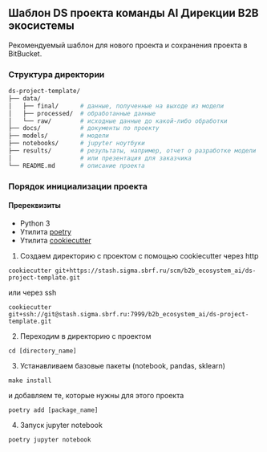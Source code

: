 ## Шаблон DS проекта команды AI Дирекции B2B экосистемы

Рекомендуемый шаблон для нового проекта и сохранения проекта в BitBucket.

### Структура директории
```bash
ds-project-template/
├── data/
│   ├── final/      # данные, полученные на выходе из модели
│   ├── processed/  # обработанные данные
│   └── raw/        # исходные данные до какой-либо обработки
├── docs/           # документы по проекту
├── models/         # модели
├── notebooks/      # jupyter ноутбуки
├── results/        # результаты, например, отчет о разработке модели
│                   # или презентация для заказчика
└── README.md       # описание проекта
```

### Порядок инициализации проекта
#### Пререквизиты
- Python 3
- Утилита [poetry](https://python-poetry.org/docs/#installation)
- Утилита [cookiecutter](https://cookiecutter.readthedocs.io/en/stable/installation.html)

1. Создаем директорию с проектом с помощью cookiecutter через http
```
cookiecutter git+https://stash.sigma.sbrf.ru/scm/b2b_ecosystem_ai/ds-project-template.git
```
или через ssh
```
cookiecutter git+ssh://git@stash.sigma.sbrf.ru:7999/b2b_ecosystem_ai/ds-project-template.git
```
2. Переходим в директорию с проектом
```
cd [directory_name]
```
3. Устанавливаем базовые пакеты (notebook, pandas, sklearn)
```
make install
```
и добавляем те, которые нужны для этого проекта
```
poetry add [package_name]
```
4. Запуск jupyter notebook
```
poetry jupyter notebook
```
